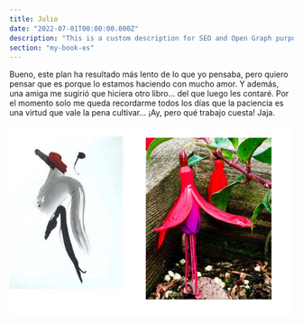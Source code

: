```yaml
---
title: Julio
date: "2022-07-01T00:00:00.000Z"
description: "This is a custom description for SEO and Open Graph purposes, rather than the default generated excerpt. Simply add a description field to the frontmatter."
section: "my-book-es"
---
```


Bueno, este plan ha resultado más lento de lo que yo pensaba, pero quiero pensar que es porque lo estamos haciendo con mucho amor.
Y además, una amiga me sugirió que hiciera otro libro… del que luego les contaré.
Por el momento solo me queda recordarme todos los días que la paciencia es una virtud que vale la pena cultivar… ¡Ay, pero qué trabajo cuesta! Jaja.

![PostImg](../images/jul22.jpg)
